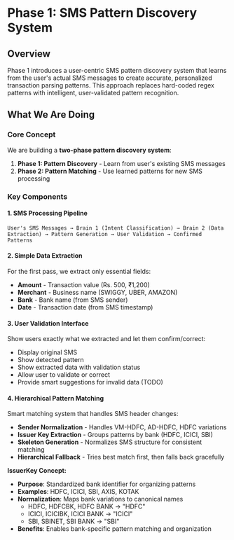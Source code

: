 # Phase 1: SMS Pattern Discovery System

## Overview

Phase 1 introduces a user-centric SMS pattern discovery system that learns from the user's actual SMS messages to create accurate, personalized transaction parsing patterns. This approach replaces hard-coded regex patterns with intelligent, user-validated pattern recognition.

## What We Are Doing

### Core Concept

We are building a **two-phase pattern discovery system**:

1. **Phase 1: Pattern Discovery** - Learn from user's existing SMS messages
2. **Phase 2: Pattern Matching** - Use learned patterns for new SMS processing

### Key Components

#### 1. **SMS Processing Pipeline**
```
User's SMS Messages → Brain 1 (Intent Classification) → Brain 2 (Data Extraction) → Pattern Generation → User Validation → Confirmed Patterns
```

#### 2. **Simple Data Extraction**
For the first pass, we extract only essential fields:
- **Amount** - Transaction value (Rs. 500, ₹1,200)
- **Merchant** - Business name (SWIGGY, UBER, AMAZON)
- **Bank** - Bank name (from SMS sender)
- **Date** - Transaction date (from SMS timestamp)

#### 3. **User Validation Interface**
Show users exactly what we extracted and let them confirm/correct:
- Display original SMS
- Show detected pattern
- Show extracted data with validation status
- Allow user to validate or correct
- Provide smart suggestions for invalid data (TODO)

#### 4. **Hierarchical Pattern Matching**
Smart matching system that handles SMS header changes:
- **Sender Normalization** - Handles VM-HDFC, AD-HDFC, HDFC variations
- **Issuer Key Extraction** - Groups patterns by bank (HDFC, ICICI, SBI)
- **Skeleton Generation** - Normalizes SMS structure for consistent matching
- **Hierarchical Fallback** - Tries best match first, then falls back gracefully

**IssuerKey Concept:**
- **Purpose**: Standardized bank identifier for organizing patterns
- **Examples**: HDFC, ICICI, SBI, AXIS, KOTAK
- **Normalization**: Maps bank variations to canonical names
  - HDFC, HDFCBK, HDFC BANK → "HDFC"
  - ICICI, ICICIBK, ICICI BANK → "ICICI"
  - SBI, SBINET, SBI BANK → "SBI"
- **Benefits**: Enables bank-specific pattern matching and organization
